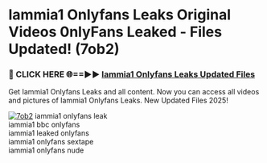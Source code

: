 # Iammia1 Onlyfans Leaks Original Videos 0nlyFans Leaked - Files Updated! (7ob2)

<h3>🔴 CLICK HERE 🌐==►► <a href="https://hideuri.com/03YgE1" rel="nofollow">Iammia1 Onlyfans Leaks Updated Files</a></h3>

Get Iammia1 Onlyfans Leaks and all content. Now you can access all videos and pictures of Iammia1 Onlyfans Leaks. New Updated Files 2025!

[![7ob2](https://i.imgur.com/NaUBvic.gif)](https://hideuri.com/03YgE1)
iammia1 onlyfans leak<br>
iammia1 bbc onlyfans<br>
iammia1 leaked onlyfans<br>
iammia1 onlyfans sextape<br>
iammia1 onlyfans nude